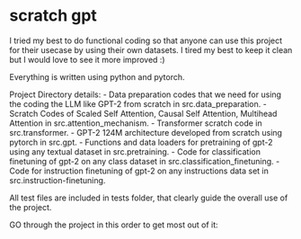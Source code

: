 # scratch gpt
I tried my best to do functional coding so that anyone can use this project for their usecase by using their own datasets. I tired my best to keep it clean but I would love to see it more improved :) 

Everything is written using python and pytorch. 

Project Directory details:
            - Data preparation codes that we need for using the coding the LLM like GPT-2 from scratch in src.data_preparation.
            - Scratch Codes of Scaled Self Attention, Causal Self Attention, Multihead Attention in src.attention_mechanism.
            - Transformer scratch code in src.transformer.
            - GPT-2 124M architecture developed from scratch using pytorch in src.gpt.
            - Functions and data loaders for pretraining of gpt-2 using any textual dataset in src.pretraining.
            - Code for classification finetuning of gpt-2 on any class dataset in src.classification_finetuning.
            - Code for instruction finetuning of gpt-2 on any instructions data set in src.instruction-finetuning.

All test files are included in tests folder, that clearly guide the overall use of the project.

GO through the project in this order to get most out of it:
    
